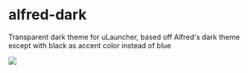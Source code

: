 # alfred-dark
Transparent dark theme for uLauncher, based off Alfred's dark theme except with black as accent color instead of blue


<img src="https://i.imgur.com/CmXZW81.png">
